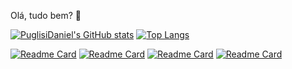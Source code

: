 Olá, tudo bem? 👋

[![PuglisiDaniel's GitHub stats](https://github-readme-stats.vercel.app/api?username=PuglisiDaniel&count_private=true&show_icons=true&theme=solarized-light)](https://github.com/PuglisiDaniel) 
 [![Top Langs](https://github-readme-stats.vercel.app/api/top-langs/?username=PuglisiDaniel&theme=solarized-light&layout=compact)](https://github.com/PuglisiDaniel?tab=repositories)



 [![Readme Card](https://github-readme-stats.vercel.app/api/pin/?username=PuglisiDaniel&repo=ProjetosAulasJS&theme=solarized-light)](https://github.com/PuglisiDaniel/ProjetosAulasJS)                    [![Readme Card](https://github-readme-stats.vercel.app/api/pin/?username=PuglisiDaniel&repo=appLanterna&theme=solarized-light)](https://github.com/PuglisiDaniel/appLanterna) [![Readme Card](https://github-readme-stats.vercel.app/api/pin/?username=PuglisiDaniel&repo=Pagina-Responsiva-css&theme=solarized-light)](https://github.com/PuglisiDaniel/Pagina-Responsiva-css)  [![Readme Card](https://github-readme-stats.vercel.app/api/pin/?username=PuglisiDaniel&repo=Site-web-programming-class&theme=solarized-light)](https://github.com/PuglisiDaniel/Site-web-programming-class)
